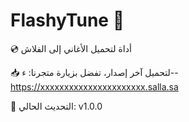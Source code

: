 # FlashyTune 🎵

💿 أداة لتحميل الأغاني إلى الفلاش

📥 لتحميل آخر إصدار، تفضل بزيارة متجرنا:
ء-- https://xxxxxxxxxxxxxxxxxxxxxx.salla.sa

🔄 التحديث الحالي: v1.0.0

